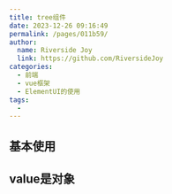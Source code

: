 ```yaml
---
title: tree组件
date: 2023-12-26 09:16:49
permalink: /pages/011b59/
author:
  name: Riverside Joy
  link: https://github.com/RiversideJoy
categories:
  - 前端
  - vue框架
  - ElementUI的使用
tags:
  - 
---
```

## 基本使用

## value是对象